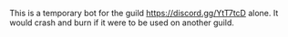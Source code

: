 This is a temporary bot for the guild https://discord.gg/YtT7tcD alone. It would crash and burn if it were to be used on another guild.
